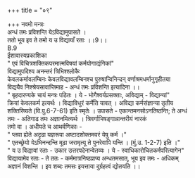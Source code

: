 +++
title = "०९"

+++
नवमो मन्त्रः  
अन्धं तमः प्रविशन्ति येऽविद्यामुपासते ।  
ततो भूय इव ते तमो य उ विद्यायाँ रताः ।।9।।  
B.9  
ईशावास्यप्रकाशिका  
" एवं विचित्रशक्तिकपरमात्मविषयां कर्मयोगाद्यंगिकां"  
विद्यामुपदिश्य अनन्तरं त्रिभिश्श्लोकैः  
केवलकर्मावलम्बिनः केवलविद्यावलम्बिनश्च पुरुषान्विनिन्दन् वर्णाश्रमधर्मानुगृहीतया  
विद्ययैव निश्श्रेयसावाप्तिमाह - अन्धं तमः प्रविशन्ति इत्यादिना ।।  
" बृहदारण्यके चायं मन्त्रः पठितः । ये - भोगैश्वर्यप्रसक्ताः, अविद्याम् - विद्यान्यां"  
क्रियां केवलकर्म इत्यर्थः । विद्याविधुरं कर्मेति यावत् । अविद्या कर्मसंज्ञान्या तृतीय  
शक्तिरिष्यते (वि.पु.6-7-61) इति स्मृतेः । उपासते - एकान्तमनसोऽनतिष्ठन्ति; ते अन्धं  
तमः - अतिगाढ तमः अज्ञानमित्यर्थः । त्रिवर्गाभिषड्गान्नान्तरीयं नारकं  
तमो वा । अधीयते च आथर्वणिकाः -  
" प्लवा ह्येते अदृढा यज्ञरूपा अष्टादशोक्तमवरं येषु कर्म ।"  
" एतच्छ्रेयो येऽभिनन्दन्ति मूढा जरामृत्यू ते पुनरेवापि यन्ति । (मुं.उ. 1-2-7) इति ।"  
" य उ विद्यायां रताः - उकार उत्तरपदेनान्वेतव्यः । ये - स्वाधिकारोचितकर्मपरित्यागेन"  
विद्यायामेव रताः - ते ततः - कर्ममात्रनिष्ठप्राप्य अन्धतमसात्, भूय इव तमः - अधिकम्  
अज्ञानं विशन्ति । इव शब्दः तमसः इयत्ताया दुर्ग्रहत्वं द्योतयति ।।